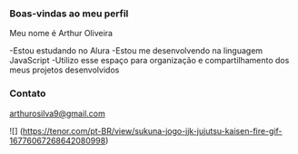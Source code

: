 ### Boas-vindas ao meu perfil

Meu nome é Arthur Oliveira

-Estou estudando no Alura
-Estou me desenvolvendo na linguagem JavaScript
-Utilizo esse espaço para organização e compartilhamento dos meus projetos desenvolvidos

### Contato
arthurosilva9@gmail.com

![] (https://tenor.com/pt-BR/view/sukuna-jogo-jjk-jujutsu-kaisen-fire-gif-16776067268642080998)
